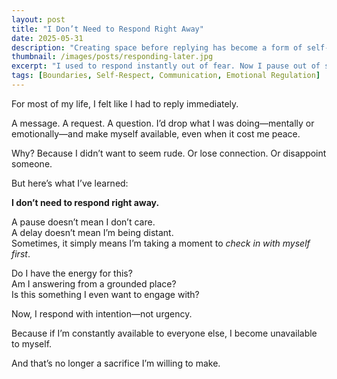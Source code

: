 ```yaml
---
layout: post
title: "I Don’t Need to Respond Right Away"
date: 2025-05-31
description: "Creating space before replying has become a form of self-respect."
thumbnail: /images/posts/responding-later.jpg
excerpt: "I used to respond instantly out of fear. Now I pause out of self-trust. A thoughtful reply is worth the wait."
tags: [Boundaries, Self-Respect, Communication, Emotional Regulation]
---
```


For most of my life, I felt like I had to reply immediately.

A message. A request. A question. I’d drop what I was doing—mentally or emotionally—and make myself available, even when it cost me peace.

Why? Because I didn’t want to seem rude. Or lose connection. Or disappoint someone.

But here’s what I’ve learned:

**I don’t need to respond right away.**

A pause doesn’t mean I don’t care.  
A delay doesn’t mean I’m being distant.  
Sometimes, it simply means I’m taking a moment to *check in with myself first*.

Do I have the energy for this?  
Am I answering from a grounded place?  
Is this something I even want to engage with?

Now, I respond with intention—not urgency.

Because if I’m constantly available to everyone else, I become unavailable to myself.

And that’s no longer a sacrifice I’m willing to make.
